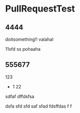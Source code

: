 # PullRequestTest

## 4444
doitsomething!!
valahal

11sfd
ss
pohaaha

## 555677
123
* 1
22

sdfaf
dffdsfsa

dsfa
sfd
sfd
saf
sfad
fdsffdas
f
f
